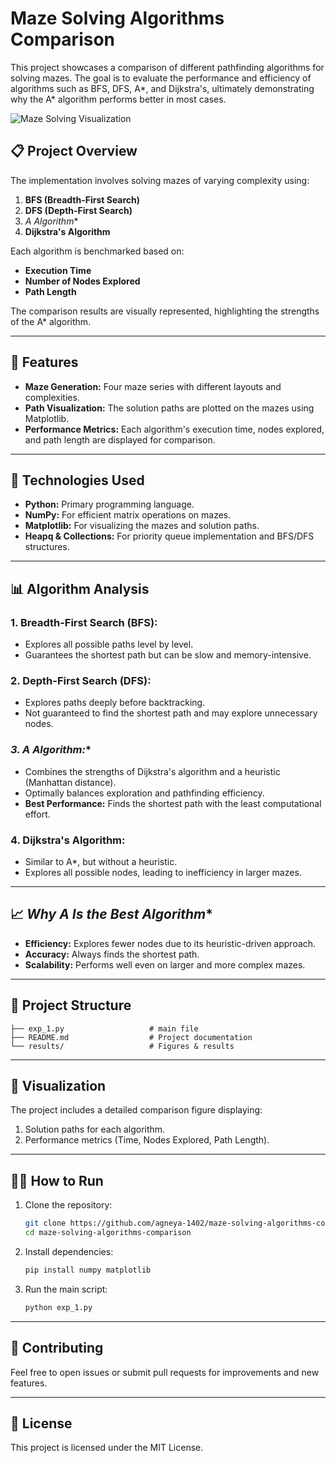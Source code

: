 # Maze Solving Algorithms Comparison  

This project showcases a comparison of different pathfinding algorithms for solving mazes. The goal is to evaluate the performance and efficiency of algorithms such as BFS, DFS, A*, and Dijkstra's, ultimately demonstrating why the A* algorithm performs better in most cases.  

![Maze Solving Visualization](path_to_your_image_here)  

## 📋 **Project Overview**  
The implementation involves solving mazes of varying complexity using:  
1. **BFS (Breadth-First Search)**  
2. **DFS (Depth-First Search)**  
3. **A* Algorithm**  
4. **Dijkstra's Algorithm**  

Each algorithm is benchmarked based on:  
- **Execution Time**  
- **Number of Nodes Explored**  
- **Path Length**  

The comparison results are visually represented, highlighting the strengths of the A* algorithm.  

---

## 🧩 **Features**  
- **Maze Generation:** Four maze series with different layouts and complexities.  
- **Path Visualization:** The solution paths are plotted on the mazes using Matplotlib.  
- **Performance Metrics:** Each algorithm's execution time, nodes explored, and path length are displayed for comparison.  

---

## 🚀 **Technologies Used**  
- **Python:** Primary programming language.  
- **NumPy:** For efficient matrix operations on mazes.  
- **Matplotlib:** For visualizing the mazes and solution paths.  
- **Heapq & Collections:** For priority queue implementation and BFS/DFS structures.  

---

## 📊 **Algorithm Analysis**  
### **1. Breadth-First Search (BFS):**  
- Explores all possible paths level by level.  
- Guarantees the shortest path but can be slow and memory-intensive.  

### **2. Depth-First Search (DFS):**  
- Explores paths deeply before backtracking.  
- Not guaranteed to find the shortest path and may explore unnecessary nodes.  

### **3. A* Algorithm:**  
- Combines the strengths of Dijkstra's algorithm and a heuristic (Manhattan distance).  
- Optimally balances exploration and pathfinding efficiency.  
- **Best Performance:** Finds the shortest path with the least computational effort.  

### **4. Dijkstra's Algorithm:**  
- Similar to A*, but without a heuristic.  
- Explores all possible nodes, leading to inefficiency in larger mazes.  

---

## 📈 **Why A* Is the Best Algorithm**  
- **Efficiency:** Explores fewer nodes due to its heuristic-driven approach.  
- **Accuracy:** Always finds the shortest path.  
- **Scalability:** Performs well even on larger and more complex mazes.  

---

## 📂 **Project Structure**  
```         
├── exp_1.py                   # main file
├── README.md                  # Project documentation
└── results/                   # Figures & results 
```  

---

## 📸 **Visualization**  
The project includes a detailed comparison figure displaying:  
1. Solution paths for each algorithm.  
2. Performance metrics (Time, Nodes Explored, Path Length).  

---

## 🧑‍💻 **How to Run**  
1. Clone the repository:  
   ```bash
   git clone https://github.com/agneya-1402/maze-solving-algorithms-comparison.git
   cd maze-solving-algorithms-comparison
   ```  
2. Install dependencies:  
   ```bash
   pip install numpy matplotlib  
   ```  
3. Run the main script:  
   ```bash
   python exp_1.py  
   ```  

---

## 🤝 **Contributing**  
Feel free to open issues or submit pull requests for improvements and new features.  

---

## 📜 **License**  
This project is licensed under the MIT License.  
